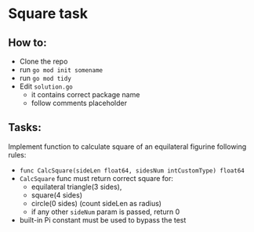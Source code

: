 # Square task 

How to:
---
* Clone the repo  
* run `go mod init somename`
* run `go mod tidy`
* Edit `solution.go` 
	* it contains correct package name 
	* follow comments placeholder

Tasks:
---
Implement function to calculate square of an equilateral figurine following rules:
* `func CalcSquare(sideLen float64, sidesNum intCustomType) float64` 
* `CalcSquare` func must return correct square for:
   * equilateral triangle(3 sides),
   * square(4 sides) 
   * circle(0 sides) (count sideLen as radius)
   * if any other `sideNum` param is passed, return 0
* built-in Pi constant must be used to bypass the test
